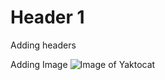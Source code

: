 # Header 1


Adding headers


Adding Image
![Image of Yaktocat](https://octodex.github.com/images/yaktocat.png)
